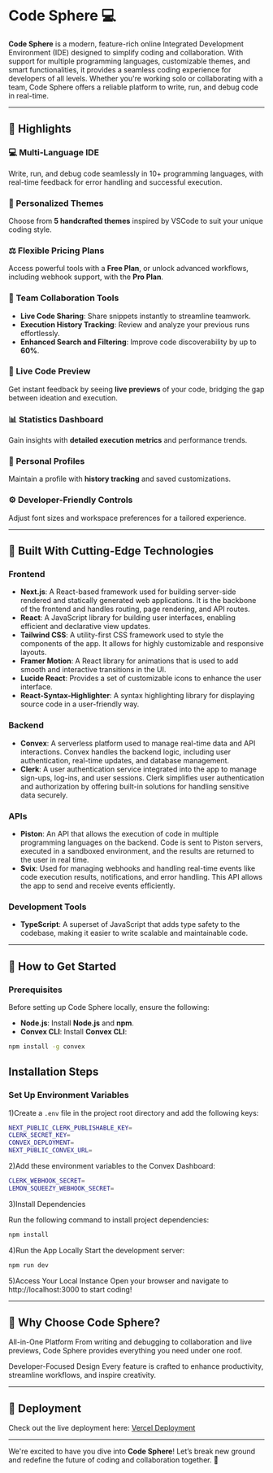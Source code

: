 # Code Sphere 💻

**Code Sphere** is a modern, feature-rich online Integrated Development Environment (IDE) designed to simplify coding and collaboration. With support for multiple programming languages, customizable themes, and smart functionalities, it provides a seamless coding experience for developers of all levels. Whether you're working solo or collaborating with a team, Code Sphere offers a reliable platform to write, run, and debug code in real-time.

---

## 🌟 Highlights  



### 💻 Multi-Language IDE

Write, run, and debug code seamlessly in 10+ programming languages, with real-time feedback for error handling and successful execution.



### 🎨 Personalized Themes

Choose from **5 handcrafted themes** inspired by VSCode to suit your unique coding style.



### ⚖️ Flexible Pricing Plans

Access powerful tools with a **Free Plan**, or unlock advanced workflows, including webhook support, with the **Pro Plan**.


### 🤝 Team Collaboration Tools

- **Live Code Sharing**: Share snippets instantly to streamline teamwork.
- **Execution History Tracking**: Review and analyze your previous runs effortlessly.
- **Enhanced Search and Filtering**: Improve code discoverability by up to **60%**.


 ### 🔎 Live Code Preview
Get instant feedback by seeing **live previews** of your code, bridging the gap between ideation and execution.
  


### 📊 Statistics Dashboard
Gain insights with **detailed execution metrics** and performance trends.  




### 👤 Personal Profiles
  Maintain a profile with **history tracking** and saved customizations.  


### ⚙️ Developer-Friendly Controls 
  Adjust font sizes and workspace preferences for a tailored experience.

 ---

## 🔧 Built With Cutting-Edge Technologies

### **Frontend**
- **Next.js**: A React-based framework used for building server-side rendered and statically generated web applications. It is the backbone of the frontend and handles routing, page rendering, and API routes.
- **React**: A JavaScript library for building user interfaces, enabling efficient and declarative view updates.
- **Tailwind CSS**: A utility-first CSS framework used to style the components of the app. It allows for highly customizable and responsive layouts.
- **Framer Motion**: A React library for animations that is used to add smooth and interactive transitions in the UI.
- **Lucide React**: Provides a set of customizable icons to enhance the user interface.
- **React-Syntax-Highlighter**: A syntax highlighting library for displaying source code in a user-friendly way.



### **Backend**
- **Convex**: A serverless platform used to manage real-time data and API interactions. Convex handles the backend logic, including user authentication, real-time updates, and database management.
- **Clerk**: A user authentication service integrated into the app to manage sign-ups, log-ins, and user sessions. Clerk simplifies user authentication and authorization by offering built-in solutions for handling sensitive data securely.



### **APIs**
- **Piston**: An API that allows the execution of code in multiple programming languages on the backend. Code is sent to Piston servers, executed in a sandboxed environment, and the results are returned to the user in real time.
- **Svix**: Used for managing webhooks and handling real-time events like code execution results, notifications, and error handling. This API allows the app to send and receive events efficiently.



### **Development Tools**
- **TypeScript**: A superset of JavaScript that adds type safety to the codebase, making it easier to write scalable and maintainable code.

---


## 🚀 How to Get Started

### **Prerequisites**

Before setting up Code Sphere locally, ensure the following:

- **Node.js**: Install **Node.js** and **npm**.
- **Convex CLI**: Install **Convex CLI**:

```bash
npm install -g convex
```


## Installation Steps



### Set Up Environment Variables

1)Create a `.env` file in the project root directory and add the following keys:

```bash
NEXT_PUBLIC_CLERK_PUBLISHABLE_KEY=
CLERK_SECRET_KEY=
CONVEX_DEPLOYMENT=
NEXT_PUBLIC_CONVEX_URL=

```


2)Add these environment variables to the Convex Dashboard:
```bash
CLERK_WEBHOOK_SECRET=
LEMON_SQUEEZY_WEBHOOK_SECRET=
```

3)Install Dependencies

Run the following command to install project dependencies:
```bash
npm install
```
4)Run the App Locally
Start the development server:
```bash
npm run dev
```
5)Access Your Local Instance
Open your browser and navigate to http://localhost:3000 to start coding!

---

## 🙌 Why Choose Code Sphere?



 All-in-One Platform
 From writing and debugging to collaboration and live previews, Code Sphere provides everything you need under one roof.



Developer-Focused Design
Every feature is crafted to enhance productivity, streamline workflows, and inspire creativity.


---

## 🚀 Deployment   

Check out the live deployment here: [Vercel Deployment](https://code-editor-sooty-zeta.vercel.app/)  



---

We're excited to have you dive into **Code Sphere**!
Let’s break new ground and redefine the future of coding and collaboration together. 🚀



